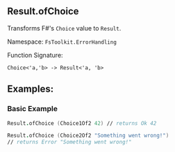 ## Result.ofChoice

Transforms F#'s `Choice` value to `Result`.

Namespace: `FsToolkit.ErrorHandling`

Function Signature:

```
Choice<'a,'b> -> Result<'a, 'b>
```

## Examples:

### Basic Example

```fsharp
Result.ofChoice (Choice1Of2 42) // returns Ok 42
```

```fsharp
Result.ofChoice (Choice2Of2 "Something went wrong!") 
// returns Error "Something went wrong!"
```